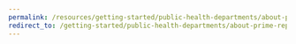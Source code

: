 ```yaml
---
permalink: /resources/getting-started/public-health-departments/about-prime-reportstream/
redirect_to: /getting-started/public-health-departments/about-prime-reportstream/
---
```


